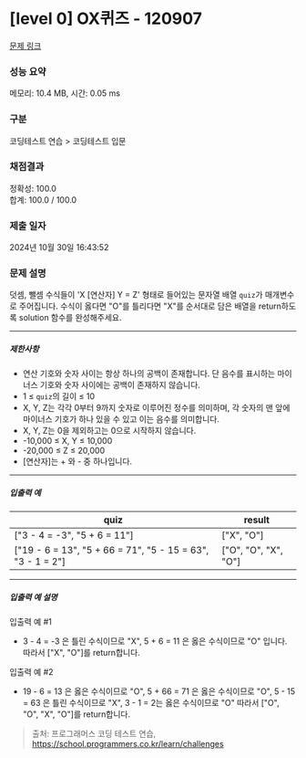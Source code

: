 # [level 0] OX퀴즈 - 120907 

[문제 링크](https://school.programmers.co.kr/learn/courses/30/lessons/120907?language=python3) 

### 성능 요약

메모리: 10.4 MB, 시간: 0.05 ms

### 구분

코딩테스트 연습 > 코딩테스트 입문

### 채점결과

정확성: 100.0<br/>합계: 100.0 / 100.0

### 제출 일자

2024년 10월 30일 16:43:52

### 문제 설명

<p>덧셈, 뺄셈 수식들이 'X [연산자] Y = Z' 형태로 들어있는 문자열 배열 <code>quiz</code>가 매개변수로 주어집니다. 수식이 옳다면 "O"를 틀리다면 "X"를 순서대로 담은 배열을 return하도록 solution 함수를 완성해주세요.</p>

<hr>

<h5>제한사항</h5>

<ul>
<li>연산 기호와 숫자 사이는 항상 하나의 공백이 존재합니다. 단 음수를 표시하는 마이너스 기호와 숫자 사이에는 공백이 존재하지 않습니다.</li>
<li>1 ≤ <code>quiz</code>의 길이 ≤ 10</li>
<li>X, Y, Z는 각각 0부터 9까지 숫자로 이루어진 정수를 의미하며, 각 숫자의 맨 앞에 마이너스 기호가 하나 있을 수 있고 이는 음수를 의미합니다.</li>
<li>X, Y, Z는 0을 제외하고는 0으로 시작하지 않습니다.</li>
<li>-10,000 ≤ X, Y ≤ 10,000</li>
<li>-20,000 ≤ Z ≤ 20,000</li>
<li>[연산자]는 + 와 - 중 하나입니다.</li>
</ul>

<hr>

<h5>입출력 예</h5>
<table class="table">
        <thead><tr>
<th>quiz</th>
<th>result</th>
</tr>
</thead>
        <tbody><tr>
<td>["3 - 4 = -3", "5 + 6 = 11"]</td>
<td>["X", "O"]</td>
</tr>
<tr>
<td>["19 - 6 = 13", "5 + 66 = 71", "5 - 15 = 63", "3 - 1 = 2"]</td>
<td>["O", "O", "X", "O"]</td>
</tr>
</tbody>
      </table>
<hr>

<h5>입출력 예 설명</h5>

<p>입출력 예 #1</p>

<ul>
<li>3 - 4 = -3 은 틀린 수식이므로 "X", 5 + 6 = 11 은 옳은 수식이므로 "O" 입니다. 따라서 ["X", "O"]를 return합니다.</li>
</ul>

<p>입출력 예 #2</p>

<ul>
<li>19 - 6 = 13 은 옳은 수식이므로 "O", 5 + 66 = 71 은 옳은 수식이므로 "O", 5 - 15 = 63 은 틀린 수식이므로 "X", 3 - 1 = 2는 옳은 수식이므로 "O" 따라서 ["O", "O", "X", "O"]를 return합니다.</li>
</ul>


> 출처: 프로그래머스 코딩 테스트 연습, https://school.programmers.co.kr/learn/challenges
